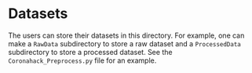 # Datasets

The users can store their datasets in this directory. 
For example, one can make a ``RawData`` subdirectory to store a raw dataset and a ``ProcessedData`` subdirectory to store a processed dataset. See the ``Coronahack_Preprocess.py`` file for an example.
